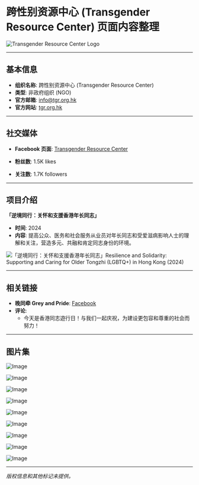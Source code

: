 # 跨性别资源中心 (Transgender Resource Center) 页面内容整理

![Transgender Resource Center Logo](https://scontent-sjc3-1.xx.fbcdn.net/v/t39.30808-6/348242393_923584635515449_3093192412061512321_n.jpg?stp=dst-jpg_fb50_s320x320_tt6&_nc_cat=109&ccb=1-7&_nc_sid=cc71e4&_nc_ohc=98mF95g2a_UQ7kNvgEfbxwh&_nc_zt=23&_nc_ht=scontent-sjc3-1.xx&_nc_gid=ARFQOLJpiq35UsNF1u5zpiQ&oh=00_AYDjUjHBFGBmBzvzXtqorGPjvOVS4tHa6DEzlWsV1SLRfQ&oe=678C3B14)

---

## 基本信息

- **组织名称**: 跨性别资源中心 (Transgender Resource Center)
- **类型**: 非政府组织 (NGO)
- **官方邮箱**: [info@tgr.org.hk](mailto:info@tgr.org.hk)
- **官方网站**: [tgr.org.hk](http://www.tgr.org.hk)

---

## 社交媒体

- **Facebook 页面**: [Transgender Resource Center](https://www.facebook.com/tgrhk)

- **粉丝数**: 1.5K likes 
- **关注数**: 1.7K followers

---

## 项目介绍

**「逆境同行：关怀和支援香港年长同志」**
- **时间**: 2024
- **内容**: 提高公众、医务和社会服务从业员对年长同志和受爱滋病影响人士的理解和关注，营造多元、共融和肯定同志身份的环境。

![「逆境同行：关怀和支援香港年长同志」Resilience and Solidarity: Supporting and Caring for Older Tongzhi (LGBTQ+) in Hong Kong (2024)](https://external-sjc3-1.xx.fbcdn.net/emg1/v/t13/11255989996346442935?url=https%3A%2F%2Fi.ytimg.com%2Fvi%2FiTXiKhaTftM%2Fhqdefault.jpg%3Fsqp%3D-oaymwEXCOADEI4CSFryq4qpAwkIARUAAIhCGAE%3D%26rs%3DAOn4CLCG9Jv8IBRBIEEMNiiz8ltYfdRpsg%26days_since_epoch%3D20049&fb_obo=1&utld=ytimg.com&stp=c0.5000x0.5000f_dst-jpg_flffffff_p480x250_q75_tt6&ccb=13-1&oh=06_Q3992A1-_LtBFo9Kn0glCeYhq6YqMgpx0Ez2Hx4mAxqjWq4&oe=678840FB&_nc_sid=e17101)

---

## 相关链接

- **晚同牵 Grey and Pride**: [Facebook](https://www.facebook.com/HKGayGrey?__cft__[0]=AZUdXz9GMsWHeh0WiAY0JwwcKTMjc5vKzePMZap5g31IHctwR98cDCZQAQBXxsRtxGPYzpGEHJqasXm_7ZMW2aoc7WiBPF-rcWIwzajdpTy1uZAJXtrVRXagbDf9ga99H4vHClLhRF0LA_FN1ze1IKHEDnW4A86u-KKWyb4mYhS7m6wEcigmUSpUs9f-ZPXavNu9hvhm3VQSoJDV-p57PeJW-t0y7MmJVevgv8z_k6gU8g&__tn__=-UC%2CP-y-R) 
- **评论**: 
    - 今天是香港同志遊行日！与我们一起庆祝，为建设更包容和尊重的社会而努力！

---

## 图片集

![Image](https://scontent-sjc3-1.xx.fbcdn.net/v/t1.6435-9/54436006_2173679996012311_6021350849693876224_n.jpg?stp=c429.0.942.942a_dst-jpg_s160x160_tt6&_nc_cat=106&ccb=1-7&_nc_sid=09d16d&_nc_ohc=MNQZs5czRBEQ7kNvgG19BRD&_nc_zt=23&_nc_ht=scontent-sjc3-1.xx&_nc_gid=AVcaWbnBtm14a8nKXqQuWxd&oh=00_AYDCXrLokfnX4sUxgifGEnPgT76S1XNig14Ggl0wkstGVQ&oe=67ADE845)

![Image](https://scontent-sjc3-1.xx.fbcdn.net/v/t39.30808-6/464927986_8668910359822543_2533383817789553338_n.jpg?stp=dst-jpg_s160x160_tt6&_nc_cat=110&ccb=1-7&_nc_sid=3b8ee0&_nc_ohc=x5lrGjq6iRgQ7kNvgHLXJnr&_nc_zt=23&_nc_ht=scontent-sjc3-1.xx&_nc_gid=AVcaWbnBtm14a8nKXqQuWxd&oh=00_AYCWMFUudXh9ILl-rbtQXC_7jE1IPIDwM3v6I0CB4FJe8w&oe=678C24E2)

![Image](https://scontent-sjc3-1.xx.fbcdn.net/v/t1.6435-9/72391950_2291714430940671_261086251560468480_n.jpg?stp=c120.0.720.720a_dst-jpg_s160x160_tt6&_nc_cat=109&ccb=1-7&_nc_sid=4b8012&_nc_ohc=2qUZ-Q1LQS8Q7kNvgHqcu0E&_nc_zt=23&_nc_ht=scontent-sjc3-1.xx&_nc_gid=AVcaWbnBtm14a8nKXqQuWxd&oh=00_AYC8ABqDcXmaqM-fLFo1HVLm90u_pstnQzKAfMkzzTOyqA&oe=67ADDEBA)

![Image](https://scontent-sjc3-1.xx.fbcdn.net/v/t39.30808-6/407968294_742021424631239_3460137019070155407_n.jpg?stp=c0.50.600.600a_dst-jpg_s160x160_tt6&_nc_cat=100&ccb=1-7&_nc_sid=09d16d&_nc_ohc=wryxyPI6CqgQ7kNvgGoAFic&_nc_zt=23&_nc_ht=scontent-sjc3-1.xx&_nc_gid=AVcaWbnBtm14a8nKXqQuWxd&oh=00_AYDrvzDna-yMMOlujPTIxEpV4QeHs4w2Telk5aXAPuPN8w&oe=678C2FBD)

![Image](https://scontent-sjc3-1.xx.fbcdn.net/v/t39.30808-6/369660498_682720153894700_3839091158325150692_n.jpg?stp=dst-jpg_s160x160_tt6&_nc_cat=109&ccb=1-7&_nc_sid=09d16d&_nc_ohc=dna5i8CH7rEQ7kNvgEg0WOb&_nc_zt=23&_nc_ht=scontent-sjc3-1.xx&_nc_gid=AVcaWbnBtm14a8nKXqQuWxd&oh=00_AYA7jJwKbgeeLcpgEJ8XUKt0Wz6IFPSkOll-xW5TD3yH2Q&oe=678C357E)

![Image](https://scontent-sjc3-1.xx.fbcdn.net/v/t39.30808-6/367393279_677965427703506_8782675125471747961_n.jpg?stp=dst-jpg_s160x160_tt6&_nc_cat=104&ccb=1-7&_nc_sid=09d16d&_nc_ohc=NJgNgz2nrFUQ7kNvgFoMuul&_nc_zt=23&_nc_ht=scontent-sjc3-1.xx&_nc_gid=AVcaWbnBtm14a8nKXqQuWxd&oh=00_AYA7jJwKbgeeLcpgEJ8XUKt0Wz6IFPSkOll-xW5TD3yH2Q&oe=678C267C)

![Image](https://scontent-sjc3-1.xx.fbcdn.net/v/t39.30808-6/367452963_677965374370178_345907201760900946_n.jpg?stp=dst-jpg_s160x160_tt6&_nc_cat=104&ccb=1-7&_nc_sid=09d16d&_nc_ohc=CqtM8ZxbtiAQ7kNvgHGweIi&_nc_zt=23&_nc_ht=scontent-sjc3-1.xx&_nc_gid=AVcaWbnBtm14a8nKXqQuWxd&oh=00_AYDswUA494FOE-DooNUD0SBHSZBPJnGLvr4BGnttRxYY0A&oe=678C2E78)

![Image](https://scontent-sjc3-1.xx.fbcdn.net/v/t39.30808-6/361934571_664667969033252_5865667269206744708_n.jpg?stp=c0.82.985.985a_dst-jpg_s160x160_tt6&_nc_cat=106&ccb=1-7&_nc_sid=8a6525&_nc_ohc=iRSJm2jiMlcQ7kNvgFGdMZX&_nc_zt=23&_nc_ht=scontent-sjc3-1.xx&_nc_gid=AVcaWbnBtm14a8nKXqQuWxd&oh=00_AYCjQ4ePvXFLH7_ej0C4M9bV3cFSYr70LTRX7GFYj7BXYg&oe=678C3E9C)

![Image](https://scontent-sjc3-1.xx.fbcdn.net/v/t39.30808-6/338366273_177989515047876_223660029974955679_n.jpg?stp=c0.70.843.843a_dst-jpg_s160x160_tt6&_nc_cat=106&ccb=1-7&_nc_sid=8a6525&_nc_ohc=o1qRhHJv54UQ7kNvgFZFBTd&_nc_zt=23&_nc_ht=scontent-sjc3-1.xx&_nc_gid=AVcaWbnBtm14a8nKXqQuWxd&oh=00_AYDMzZ_EgTlUDngvP8L9OwT8aguF8gqOZmaUr5MCNlmTxA&oe=678C2AB9)

--- 

*版权信息和其他标记未提供。* 
<!-- tcd_original_link https://www.facebook.com/tgrhk/ -->
